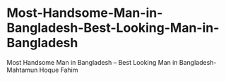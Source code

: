 # Most-Handsome-Man-in-Bangladesh-Best-Looking-Man-in-Bangladesh
Most Handsome Man in Bangladesh – Best Looking Man in Bangladesh-Mahtamun Hoque Fahim
